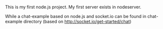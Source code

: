 This is my first node.js project. My first server exists in nodeserver.

While a chat-example based on node.js and socket.io can be found in chat-example directory (based on http://socket.io/get-started/chat)